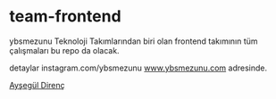 # team-frontend

ybsmezunu Teknoloji Takımlarından biri olan frontend takımının tüm çalışmaları bu repo da olacak.

detaylar 
instagram.com/ybsmezunu
www.ybsmezunu.com adresinde.



[Ayşegül Direnç](https://github.com/ayseguldirenc16)
